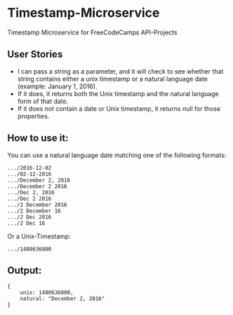 # Timestamp-Microservice
Timestamp Microservice for FreeCodeCamps API-Projects

## User Stories
- I can pass a string as a parameter, and it will check to see whether that string contains either a unix timestamp or a natural language date (example: January 1, 2016).  
- If it does, it returns both the Unix timestamp and the natural language form of that date.  
- If it does not contain a date or Unix timestamp, it returns null for those properties.

## How to use it:
You can use a natural language date matching one of the following formats:
```
.../2016-12-02
.../02-12-2016
.../December 2, 2016
.../December 2 2016
.../Dec 2, 2016
.../Dec 2 2016
.../2 December 2016
.../2 December 16
.../2 Dec 2016
.../2 Dec 16
```
Or a Unix-Timestamp:
```
.../1480636800
```

## Output:
```
{
    unix: 1480636800,
    natural: "December 2, 2016"
}
```
